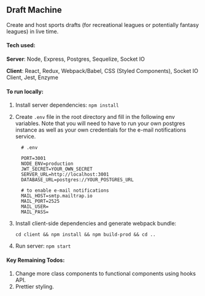 ## Draft Machine

Create and host sports drafts (for recreational leagues or potentially fantasy leagues) in live time.

#### Tech used:

**Server**: Node, Express, Postgres, Sequelize, Socket IO

**Client**: React, Redux, Webpack/Babel, CSS (Styled Components), Socket IO Client, Jest, Enzyme


#### To run locally:

1. Install server dependencies: `npm install`

1. Create `.env` file in the root directory and fill in the following env variables. Note that you will need to have to run your own postgres instance as well as your own credentials for the e-mail notifications service.

    ```
      # .env

      PORT=3001
      NODE_ENV=production
      JWT_SECRET=YOUR_OWN_SECRET
      SERVER_URL=http://localhost:3001
      DATABASE_URL=postgres://YOUR_POSTGRES_URL

      # to enable e-mail notifications
      MAIL_HOST=smtp.mailtrap.io
      MAIL_PORT=2525
      MAIL_USER=
      MAIL_PASS=
    ```
1. Install client-side dependencies and generate webpack bundle:

    `cd client && npm install && npm build-prod && cd ..`

1. Run server: `npm start`


#### Key Remaining Todos:

1. Change more class components to functional components using hooks API.
1. Prettier styling.

